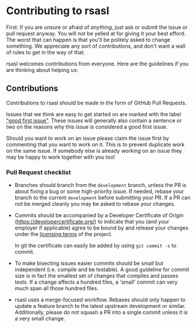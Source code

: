 # Contributing to rsasl

First: If you are unsure or afraid of *anything*, just ask or submit the issue or pull request anyway. You will not be
yelled at for giving it your best efford. The worst that can happen is that you'll be politely asked to change
something. We appreciate any sort of contributions, and don't want a wall of rules to get in the way of that.

rsasl welcomes contributions from everyone. Here are the guidelines if you are thinking about helping us:

## Contributions

Contributions to rsasl should be made in the form of GitHub Pull Requests. 

Issues that we think are easy to get started on are marked with the label ["good first issue"](https://github.com/dequbed/rsasl/issues?q=is%3Aissue+is%3Aopen+label%3A%22good+first+issue%22).
These issues will generally also contain a sentence or two on the reasons why this issue is considered a good first issue.

Should you want to work on an issue please claim the issue first by commenting that you want to work on it. This is 
to prevent duplicate work on the same issue. If somebody else is already working on an issue they may be happy to work 
together with you too!

### Pull Request checklist

- Branches should branch from the `development` branch, unless the PR is about fixing a bug or some high-priority issue.
  If needed, rebase your branch to the current `development` before submitting your PR. If a PR can not be merged 
  cleanly you may be asked to rebase your changes.
- Commits should be accompanied by a Developer Certificate of Origin (https://developercertificate.org/) to indicate 
  that you (and your employer if applicable) agree to be bound by and release your changes under the 
  [licensing terms](README.md#license) of the project. 
  
  In git the certificate can easily be added by using `git commit -s` to commit.

- To make bisecting issues easier commits should be small but independent (i.e. compile and be testable). A good 
  guideline for commit size is in fact the smallest set of changes that compiles and passes tests. If a change 
  affects a hundred files, a 'small' commit can very much span all those hundred files.

- rsasl uses a merge-focused workflow. Rebases should only happen to update a feature branch to the latest upstream 
  development or similar. Additionally, please do not squash a PR into a single commit unless it is a very small change.